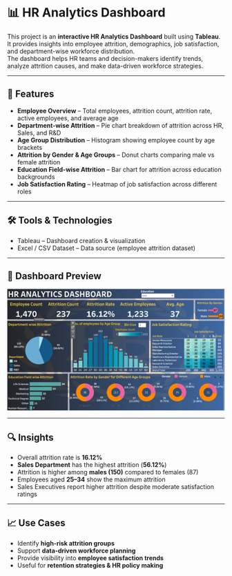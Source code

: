 # 📊 HR Analytics Dashboard

This project is an **interactive HR Analytics Dashboard** built using **Tableau**. It provides insights into employee attrition, demographics, job satisfaction, and department-wise workforce distribution.  
The dashboard helps HR teams and decision-makers identify trends, analyze attrition causes, and make data-driven workforce strategies.  

---

## 🚀 Features

- **Employee Overview** – Total employees, attrition count, attrition rate, active employees, and average age  
- **Department-wise Attrition** – Pie chart breakdown of attrition across HR, Sales, and R&D  
- **Age Group Distribution** – Histogram showing employee count by age brackets  
- **Attrition by Gender & Age Groups** – Donut charts comparing male vs female attrition  
- **Education Field-wise Attrition** – Bar chart for attrition across education backgrounds  
- **Job Satisfaction Rating** – Heatmap of job satisfaction across different roles  

---

## 🛠️ Tools & Technologies

- Tableau – Dashboard creation & visualization  
- Excel / CSV Dataset – Data source (employee attrition dataset)   

---

## 📸 Dashboard Preview  

![HR Analytics Dashboard](./Dashboard.png)

---

## 🔍 Insights

- Overall attrition rate is **16.12%**  
- **Sales Department** has the highest attrition (**56.12%**)  
- Attrition is higher among **males (150)** compared to females (87)  
- Employees aged **25–34** show the maximum attrition  
- Sales Executives report higher attrition despite moderate satisfaction ratings  

---

## 📈 Use Cases

- Identify **high-risk attrition groups**  
- Support **data-driven workforce planning**  
- Provide visibility into **employee satisfaction trends**  
- Useful for **retention strategies & HR policy making**  
